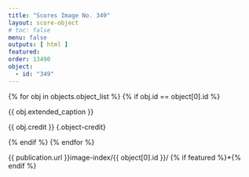 ```yaml
---
title: "Scores Image No. 349"
layout: score-object
# toc: false
menu: false
outputs: [ html ]
featured: 
order: 13490
object:
  - id: "349"
---
```


{% for obj in objects.object_list %}
{% if obj.id == object[0].id %}

{{ obj.extended_caption }}

{{ obj.credit }} {.object-credit}

{% endif %}
{% endfor %}

<div class="object-credit object-url is-print-only">

{{ publication.url }}image-index/{{ object[0].id }}/ {% if featured %}*{% endif %}

</div>
